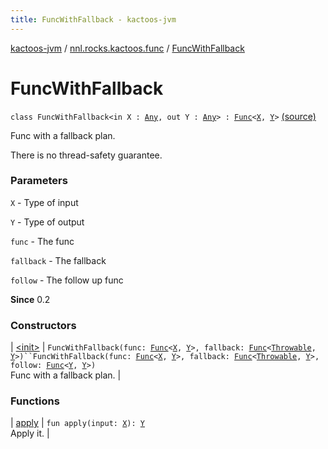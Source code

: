 ```yaml
---
title: FuncWithFallback - kactoos-jvm
---
```


[kactoos-jvm](../../index.html) / [nnl.rocks.kactoos.func](../index.html) / [FuncWithFallback](./index.html)

# FuncWithFallback

`class FuncWithFallback<in X : `[`Any`](https://kotlinlang.org/api/latest/jvm/stdlib/kotlin/-any/index.html)`, out Y : `[`Any`](https://kotlinlang.org/api/latest/jvm/stdlib/kotlin/-any/index.html)`> : `[`Func`](../../nnl.rocks.kactoos/-func/index.html)`<`[`X`](index.html#X)`, `[`Y`](index.html#Y)`>` [(source)](https://github.com/neonailol/kactoos/blob/master/kactoos-jvm/src/main/kotlin/nnl/rocks/kactoos/func/FuncWithFallback.kt#L19)

Func with a fallback plan.

There is no thread-safety guarantee.

### Parameters

`X` - Type of input

`Y` - Type of output

`func` - The func

`fallback` - The fallback

`follow` - The follow up func

**Since**
0.2

### Constructors

| [&lt;init&gt;](-init-.html) | `FuncWithFallback(func: `[`Func`](../../nnl.rocks.kactoos/-func/index.html)`<`[`X`](index.html#X)`, `[`Y`](index.html#Y)`>, fallback: `[`Func`](../../nnl.rocks.kactoos/-func/index.html)`<`[`Throwable`](https://kotlinlang.org/api/latest/jvm/stdlib/kotlin/-throwable/index.html)`, `[`Y`](index.html#Y)`>)``FuncWithFallback(func: `[`Func`](../../nnl.rocks.kactoos/-func/index.html)`<`[`X`](index.html#X)`, `[`Y`](index.html#Y)`>, fallback: `[`Func`](../../nnl.rocks.kactoos/-func/index.html)`<`[`Throwable`](https://kotlinlang.org/api/latest/jvm/stdlib/kotlin/-throwable/index.html)`, `[`Y`](index.html#Y)`>, follow: `[`Func`](../../nnl.rocks.kactoos/-func/index.html)`<`[`Y`](index.html#Y)`, `[`Y`](index.html#Y)`>)`<br>Func with a fallback plan. |

### Functions

| [apply](apply.html) | `fun apply(input: `[`X`](index.html#X)`): `[`Y`](index.html#Y)<br>Apply it. |


